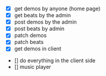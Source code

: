 * [x] get demos by anyone (home page)
* [x] get beats by the admin
* [x] post demos by the admin
* [x] post beats by admin
* [x] patch demos
* [x] patch beats
* [x] get demos in client
* [] do everything in the client side
* [] music player
